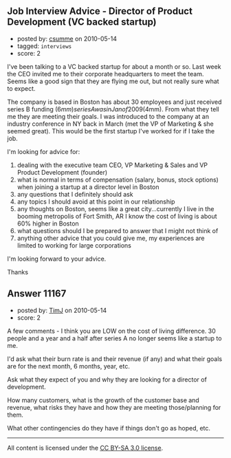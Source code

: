 ## Job Interview Advice - Director of Product Development (VC backed startup)

- posted by: [csumme](https://stackexchange.com/users/-1/3360-csumme) on 2010-05-14
- tagged: `interviews`
- score: 2

I've been talking to a VC backed startup for about a month or so.  Last week the CEO invited me to their corporate headquarters to meet the team.  Seems like a good sign that they are flying me out, but not really sure what to expect.

The company is based in Boston has about 30 employees and just received series B funding ($6mm) series A was in Jan of 2009 ($4mm). From what they tell me they are meeting their goals.  I was introduced to the company at an industry conference in NY back in March (met the VP of Marketing & she seemed great).  This would be the first startup I've worked for if I take the job.

I'm looking for advice for:

1. dealing with the executive team CEO, VP Marketing & Sales and VP Product Development (founder)
2. what is normal in terms of compensation (salary, bonus, stock options) when joining a startup at a director level in Boston
3. any questions that I definitely should ask
4. any topics I should avoid at this point in our relationship
5. any thoughts on Boston, seems like a great city...currently I live in the booming metropolis of Fort Smith, AR I know the cost of living is about 60% higher in Boston
6. what questions should I be prepared to answer that I might not think of
7. anything other advice that you could give me, my experiences are limited to working for large corporations

I'm looking forward to your advice.  

Thanks


## Answer 11167

- posted by: [TimJ](https://stackexchange.com/users/-1/1172-timj) on 2010-05-14
- score: 2

A few comments - I think you are LOW on the cost of living difference.  30 people and a year and a half after series A no longer seems like a startup to me.  

I'd ask what their burn rate is and their revenue (if any) and what their goals are for the next month, 6 months, year, etc.  

Ask what they expect of you and why they are looking for a director of development.  

How many customers, what is the growth of the customer base and revenue, what risks they have and how they are meeting those/planning for them.

What other contingencies do they have if things don't go as hoped, etc.





---

All content is licensed under the [CC BY-SA 3.0 license](https://creativecommons.org/licenses/by-sa/3.0/).
